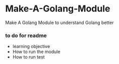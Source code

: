 # Make-A-Golang-Module
Make A Golang Module to understand Golang better






### to do for readme

- learning objective
- How to run the module
- How to run test
